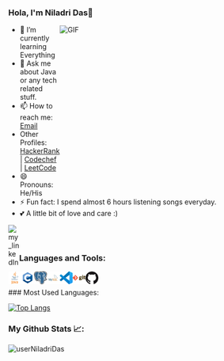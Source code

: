 ### Hola, I'm Niladri Das👋

<img align="right" alt="GIF" src="https://github.com/abhisheknaiidu/abhisheknaiidu/blob/master/code.gif?raw=true" width="400" height="320" />

- 🌱 I’m currently learning Everything
- 💬 Ask me about Java or any tech related stuff.
- 📫 How to reach me: <a href="mailto:niladrikickstart2020@gmail.com">Email</a>
- Other Profiles: <a href="https://www.hackerrank.com/niladrikickstar1" target="_blank">HackerRank</a> | <a href="https://www.codechef.com/users/niladridas2000" target="_blank">Codechef</a> | <a href="https://leetcode.com/userNiladri/" target="_blank">LeetCode</a>                               
- 😄 Pronouns: He/His
- ⚡ Fun fact: I spend almost 6 hours listening songs everyday.
- 💕 A little bit of love and care :) 

<div>
</a>
<a href="https://www.linkedin.com/in/niladri-das-8500b81a6" target="_blank">
  <img align="left" alt="my_linkedIn" width="22px" src="https://cdn.jsdelivr.net/npm/simple-icons@v3/icons/linkedin.svg" />
</a>
</div>

<br />
<br />

### Languages and Tools:

<img align="left" alt="Java" width="26px" src="https://raw.githubusercontent.com/github/explore/80688e429a7d4ef2fca1e82350fe8e3517d3494d/topics/java/java.png" />
<img align="left" alt="C" width="26px" src="https://raw.githubusercontent.com/github/explore/80688e429a7d4ef2fca1e82350fe8e3517d3494d/topics/c/c.png" />
<img align="left" alt="Posgresql" width="26px" src="https://raw.githubusercontent.com/github/explore/80688e429a7d4ef2fca1e82350fe8e3517d3494d/topics/postgresql/postgresql.png" />
<img align="left" alt="MySQL" width="26px" src="https://raw.githubusercontent.com/github/explore/80688e429a7d4ef2fca1e82350fe8e3517d3494d/topics/mysql/mysql.png" />
<img align="left" alt="Visual Studio Code" width="26px" src="https://raw.githubusercontent.com/github/explore/80688e429a7d4ef2fca1e82350fe8e3517d3494d/topics/visual-studio-code/visual-studio-code.png" />
<img align="left" alt="Git" width="26px" src="https://raw.githubusercontent.com/github/explore/80688e429a7d4ef2fca1e82350fe8e3517d3494d/topics/git/git.png" />
<img align="left" alt="GitHub" width="26px" src="https://raw.githubusercontent.com/github/explore/78df643247d429f6cc873026c0622819ad797942/topics/github/github.png" />

<br />
<br />
###  Most Used Languages:

[![Top Langs](https://github-readme-stats.vercel.app/api/top-langs/?username=userNiladriDas&layout=compact)](https://github.com/userNiladriDas/github-readme-stats)



###  My Github Stats 📈:

<p align="left"> <img src="https://github-readme-stats.vercel.app/api?username=userNiladriDas&show_icons=true&theme=gotham" alt="userNiladriDas" />













